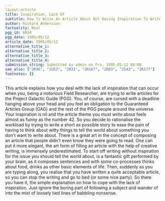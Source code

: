```yaml
---
layout:article
title: Inspiration, Lack Of
subtitle: How To Write An Article About Not Having Inspiration To Write Articles
author: Rickard Andersson
factuality: Real
pgg_id: 6R34
pgg_date: 1995/05/12
article_date: 1995/05/12
alternative_title_1: 
alternative_title_2: 
alternative_title_3: 
alternative_title_4: 
submission_string: Submitted by admin on Fri, 1995-05-12 00:00
see_also: ["2R96", "2U53", "2R31", "2R167", "2R83", "2S43", "2R177"]
footnotes: {}
---
```

<div>
<p>This article explains how you deal with the lack of inspiration that can occur when you, being a notorious Field Researcher, are trying to write articles for the Project Galactic Guide (PGG). You, of course, are cursed with a deadline hanging above your head and you feel an obligation to the Guaranteed Articles Group (GAG) and the rest of the PGG people around the universe. Your inspiration is nil and the article theme you must write about feels almost as funny as the number 42. So you decide to rationalise the workload by trying to write a short as possible story to ease the pain of having to think about witty things to tell the world about something you don't want to write about. There is a great art in the concept of composing an article that people didn't even know they were going to read. One can put it more elegant, the art form of filling an article with the help of creative writing, is immensely underestimated. To start off writing without inspiration for the issue you should tell the world about, is a fantastic gift performed by your brain, as it composes sentences and with some co-processes thinks about food, drinks as other basic elements of life. Then, suddenly as you are typing along, you realise that you have written a quite acceptable article, so you can stop the writing and go to bed (or some nice party). So there you have it, the simple explanation on how to cope with the lack of inspiration. Just ignore the boring part of following a subject and wander of into the mist of loosely tied lines of babbling nonsense.</p>
</div>
